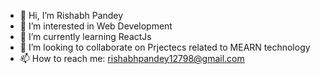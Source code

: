 - 👋 Hi, I’m Rishabh Pandey
- 👀 I’m interested in Web Development
- 🌱 I’m currently learning ReactJs
- 💞️ I’m looking to collaborate on Prjectecs related to MEARN technology
- 📫 How to reach me: rishabhpandey12798@gmail.com

<!---
i-m-rishabh/i-m-rishabh is a ✨ special ✨ repository because its `README.md` (this file) appears on your GitHub profile.
You can click the Preview link to take a look at your changes.
--->


